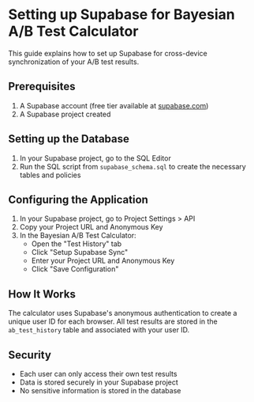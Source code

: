 # Setting up Supabase for Bayesian A/B Test Calculator

This guide explains how to set up Supabase for cross-device synchronization of your A/B test results.

## Prerequisites

1. A Supabase account (free tier available at [supabase.com](https://supabase.com/))
2. A Supabase project created

## Setting up the Database

1. In your Supabase project, go to the SQL Editor
2. Run the SQL script from `supabase_schema.sql` to create the necessary tables and policies

## Configuring the Application

1. In your Supabase project, go to Project Settings > API
2. Copy your Project URL and Anonymous Key
3. In the Bayesian A/B Test Calculator:
   - Open the "Test History" tab
   - Click "Setup Supabase Sync"
   - Enter your Project URL and Anonymous Key
   - Click "Save Configuration"

## How It Works

The calculator uses Supabase's anonymous authentication to create a unique user ID for each browser. All test results are stored in the `ab_test_history` table and associated with your user ID.

## Security

- Each user can only access their own test results
- Data is stored securely in your Supabase project
- No sensitive information is stored in the database